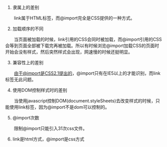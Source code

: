 1. 隶属上的差别

　　link属于HTML标签，而@import完全是CSS提供的一种方式。

2. 加载顺序的不同

　　当页面被加载的时候，link引用的CSS会同时被加载，而@import引用的CSS 会等到页面全部被下载完再被加载。所以有时候浏览@import加载CSS的页面时开始会没有样式，然后突然样式会出现，网速慢的时候还挺明显。

3. 兼容性上的差别

　　由于@import是CSS2.1提出的，@import只有在IE5以上的才能识别，而link标签无此问题。

4. 使用DOM控制样式时的差别

　　当使用javascript控制DOM(document.styleSheets)去改变样式的时候，只能使用link标签，因为@import不是dom可以控制的。

5. @import次数

　　限制@import只能引入31次css文件。

6. link是html方式，@import是css方式